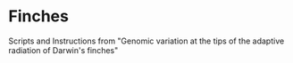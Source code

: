 # Finches
Scripts and Instructions from "Genomic variation at the tips of the adaptive radiation of Darwin's finches"

